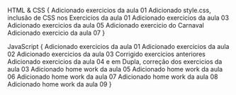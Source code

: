 HTML & CSS {
    Adicionado exercicios da aula 01
    Adicionado style.css, inclusão de CSS nos Exercicios da aula 01
    Adicionado exercicios da aula 03
    Adicionado exercicios da aula 05
    Adicionado exercicio do Carnaval
    Adicionado exercicio da aula 07
}

JavaScript {
    Adicionado exercicios da aula 01
    Adicionado exercicios da aula 02
    Adicionado exercicios da aula 03
    Corrigido exercicios anteriores
    Adicionado exercicios da aula 04 e em Dupla, correção dos exercicios da aula 03
    Adicionado home work da aula 05
    Adicionado home work da aula 06
    Adicionado home work da aula 07
    Adicionado home work da aula 08
    Adicionado home work da aula 09
}